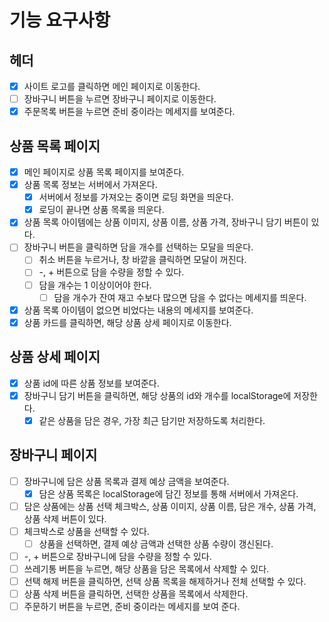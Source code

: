 # 기능 요구사항

## 헤더

- [x] 사이트 로고를 클릭하면 메인 페이지로 이동한다.
- [ ] 장바구니 버튼을 누르면 장바구니 페이지로 이동한다.
- [x] 주문목록 버튼을 누르면 준비 중이라는 메세지를 보여준다.

## 상품 목록 페이지

- [x] 메인 페이지로 상품 목록 페이지를 보여준다.
- [x] 상품 목록 정보는 서버에서 가져온다.
  - [x] 서버에서 정보를 가져오는 중이면 로딩 화면을 띄운다.
  - [x] 로딩이 끝나면 상품 목록을 띄운다.
- [x] 상품 목록 아이템에는 상품 이미지, 상품 이름, 상품 가격, 장바구니 담기 버튼이 있다.
- [ ] 장바구니 버튼을 클릭하면 담을 개수를 선택하는 모달을 띄운다.
  - [ ] 취소 버튼을 누르거나, 창 바깥을 클릭하면 모달이 꺼진다.
  - [ ] -, + 버튼으로 담을 수량을 정할 수 있다.
  - [ ] 담을 개수는 1 이상이어야 한다.
    - [ ] 담을 개수가 잔여 재고 수보다 많으면 담을 수 없다는 메세지를 띄운다.
- [x] 상품 목록 아이템이 없으면 비었다는 내용의 메세지를 보여준다.
- [x] 상품 카드를 클릭하면, 해당 상품 상세 페이지로 이동한다.

## 상품 상세 페이지

- [x] 상품 id에 따른 상품 정보를 보여준다.
- [x] 장바구니 담기 버튼을 클릭하면, 해당 상품의 id와 개수를 localStorage에 저장한다.
  - [x] 같은 상품을 담은 경우, 가장 최근 담기만 저장하도록 처리한다.

## 장바구니 페이지

- [ ] 장바구니에 담은 상품 목록과 결제 예상 금액을 보여준다.
  - [x] 담은 상품 목록은 localStorage에 담긴 정보를 통해 서버에서 가져온다.
- [ ] 담은 상품에는 상품 선택 체크박스, 상품 이미지, 상품 이름, 담은 개수, 상품 가격, 상품 삭제 버튼이 있다.
- [ ] 체크박스로 상품을 선택할 수 있다.
  - [ ] 상품을 선택하면, 결제 예상 금액과 선택한 상품 수량이 갱신된다.
- [ ] -, + 버튼으로 장바구니에 담을 수량을 정할 수 있다.
- [ ] 쓰레기통 버튼을 누르면, 해당 상품을 담은 목록에서 삭제할 수 있다.
- [ ] 선택 해제 버튼을 클릭하면, 선택 상품 목록을 해제하거나 전체 선택할 수 있다.
- [ ] 상품 삭제 버튼을 클릭하면, 선택한 상품을 목록에서 삭제한다.
- [ ] 주문하기 버튼을 누르면, 준비 중이라는 메세지를 보여 준다.
